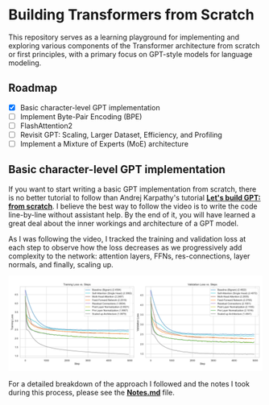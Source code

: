 # Building Transformers from Scratch

This repository serves as a learning playground for implementing and exploring various components of the Transformer architecture from scratch or first principles, with a primary focus on GPT-style models for language modeling.

## Roadmap

- [x] Basic character-level GPT implementation
- [ ] Implement Byte-Pair Encoding (BPE)
- [ ] FlashAttention2
- [ ] Revisit GPT: Scaling, Larger Dataset, Efficiency, and Profiling
- [ ] Implement a Mixture of Experts (MoE) architecture

## Basic character-level GPT implementation

If you want to start writing a basic GPT implementation from scratch, there is no better tutorial to follow than Andrej Karpathy's tutorial **[Let's build GPT: from scratch](https://www.youtube.com/watch?v=kCc8FmEb1nY)**. I believe the best way to follow the video is to write the code line-by-line without assistant help. By the end of it, you will have learned a great deal about the inner workings and architecture of a GPT model.

As I was following the video, I tracked the training and validation loss at each step to observe how the loss decreases as we progressively add complexity to the network: attention layers, FFNs, res-connections, layer normals, and finally, scaling up.

![Loss Curves](basic-gpt/images/loss_curves.png)

For a detailed breakdown of the approach I followed and the notes I took during this process, please see the **[Notes.md](basic-gpt/notes.md)** file.
